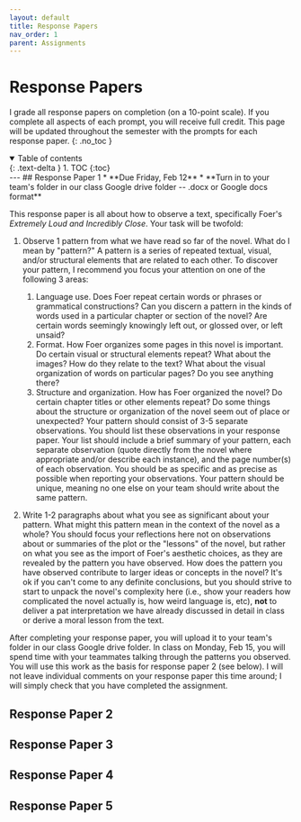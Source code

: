 ```yaml
---
layout: default
title: Response Papers
nav_order: 1
parent: Assignments
---
```

# Response Papers
I grade all response papers on completion (on a 10-point scale). If you complete all aspects of each prompt, you will receive full credit. This page will be updated throughout the semester with the prompts for each response paper.
{: .no_toc }
<details open markdown="block">
  <summary>
    Table of contents
  </summary>
  {: .text-delta }
1. TOC
{:toc}
</details>
---
## Response Paper 1
* **Due Friday, Feb 12**
* **Turn in to your team's folder in our class Google drive folder -- .docx or Google docs format**

This response paper is all about how to observe a text, specifically Foer's *Extremely Loud and Incredibly Close*. Your task will be twofold:

1. Observe 1 pattern from what we have read so far of the novel. What do I mean by "pattern?" A pattern is a series of repeated textual, visual, and/or structural elements that are related to each other. To discover your pattern, I recommend you focus your attention on one of the following 3 areas:
    1. Language use. Does Foer repeat certain words or phrases or grammatical constructions? Can you discern a pattern in the kinds of words used in a particular chapter or section of the novel? Are certain words seemingly knowingly left out, or glossed over, or left unsaid?
    2. Format. How Foer organizes some pages in this novel is important. Do certain visual or structural elements repeat? What about the images? How do they relate to the text? What about the visual organization of words on particular pages? Do you see anything there?
    3. Structure and organization. How has Foer organized the novel? Do certain chapter titles or other elements repeat? Do some things about the structure or organization of the novel seem out of place or unexpected?
Your pattern should consist of 3-5 separate observations. You should list these observations in your response paper. Your list should include a brief summary of your pattern, each separate observation (quote directly from the novel where appropriate and/or describe each instance), and the page number(s) of each observation. You should be as specific and as precise as possible when reporting your observations. Your pattern should be unique, meaning no one else on your team should write about the same pattern.

2. Write 1-2 paragraphs about what you see as significant about your pattern. What might this pattern mean in the context of the novel as a whole? You should focus your reflections here not on observations about or summaries of the plot or the "lessons" of the novel, but rather on what you see as the import of Foer's aesthetic choices, as they are revealed by the pattern you have observed. How does the pattern you have observed contribute to larger ideas or concepts in the novel? It's ok if you can't come to any definite conclusions, but you should strive to start to unpack the novel's complexity here (i.e., show your readers how complicated the novel actually is, how weird language is, etc), **not** to deliver a pat interpretation we have already discussed in detail in class or derive a moral lesson from the text.

After completing your response paper, you will upload it to your team's folder in our class Google drive folder. In class on Monday, Feb 15, you will spend time with your teammates talking through the patterns you observed. You will use this work as the basis for response paper 2 (see below). I will not leave individual comments on your response paper this time around; I will simply check that you have completed the assignment.

## Response Paper 2

## Response Paper 3

## Response Paper 4

## Response Paper 5
